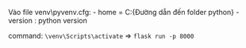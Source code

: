 Vào file venv\pyvenv.cfg:
    - home = C:\{Đường dẫn đến folder python}
    - version : python version

command:
    `\venv\Scripts\activate` => `flask run -p 8000`
